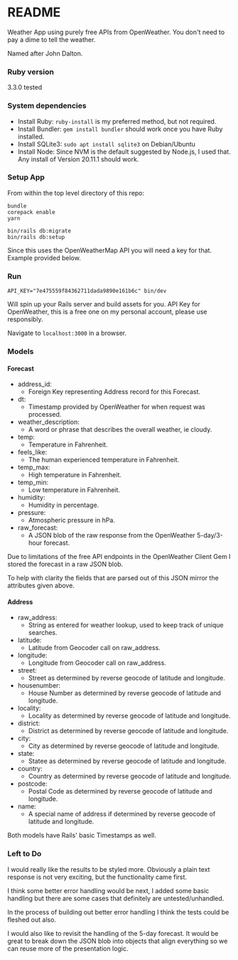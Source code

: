 # README

Weather App using purely free APIs from OpenWeather.  You don't need to pay a dime to tell the weather.

Named after John Dalton.

### Ruby version

3.3.0 tested

### System dependencies

* Install Ruby: `ruby-install` is my preferred method, but not required.
* Install Bundler: `gem install bundler` should work once you have Ruby installed.
* Install SQLite3: `sudo apt install sqlite3` on Debian/Ubuntu
* Install Node: Since NVM is the default suggested by Node.js, I used that.  Any install of Version 20.11.1 should work.

### Setup App

From within the top level directory of this repo:

```
bundle
corepack enable
yarn

bin/rails db:migrate
bin/rails db:setup
```

Since this uses the OpenWeatherMap API you will need a key for that.  Example provided below.

### Run

`API_KEY="7e475559f84362711dada9890e161b6c" bin/dev`

Will spin up your Rails server and build assets for you.  API Key for OpenWeather, this is a free one on my personal account, please use responsibly.

Navigate to `localhost:3000` in a browser.

### Models

#### Forecast
  * address_id:
    - Foreign Key representing Address record for this Forecast.
  * dt:
    - Timestamp provided by OpenWeather for when request was processed.
  * weather_description:
    - A word or phrase that describes the overall weather, ie cloudy.
  * temp:
    - Temperature in Fahrenheit.
  * feels_like:
    - The human experienced temperature in Fahrenheit.
  * temp_max:
    - High temperature in Fahrenheit.
  * temp_min:
    - Low temperature in Fahrenheit.
  * humidity:
    - Humidity in percentage.
  * pressure:
    - Atmospheric pressure in hPa.
  * raw_forecast:
    - A JSON blob of the raw response from the OpenWeather 5-day/3-hour forecast.

Due to limitations of the free API endpoints in the OpenWeather Client Gem I stored the forecast in a raw JSON blob.

To help with clarity the fields that are parsed out of this JSON mirror the attributes given above.

#### Address
  * raw_address:
    - String as entered for weather lookup, used to keep track of unique searches.
  * latitude:
    - Latitude from Geocoder call on raw_address.
  * longitude:
    - Longitude from Geocoder call on raw_address.
  * street:
    - Street as determined by reverse geocode of latitude and longitude.
  * housenumber:
    - House Number as determined by reverse geocode of latitude and longitude.
  * locality:
    - Locality as determined by reverse geocode of latitude and longitude.
  * district:
    - District as determined by reverse geocode of latitude and longitude.
  * city:
    - City as determined by reverse geocode of latitude and longitude.
  * state:
    - Statee as determined by reverse geocode of latitude and longitude.
  * country:
    - Country as determined by reverse geocode of latitude and longitude.
  * postcode:
    - Postal Code as determined by reverse geocode of latitude and longitude.
  * name:
    - A special name of address if determined by reverse geocode of latitude and longitude.

Both models have Rails' basic Timestamps as well.

### Left to Do

I would really like the results to be styled more.  Obviously a plain text response is not very exciting, but the functionality came first.

I think some better error handling would be next, I added some basic handling but there are some cases that definitely are untested/unhandled.

In the process of building out better error handling I think the tests could be fleshed out also.

I would also like to revisit the handling of the 5-day forecast.  It would be great to break down the JSON blob into objects that align everything so we can reuse more of the presentation logic.
